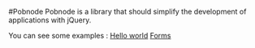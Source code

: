 #Pobnode
Pobnode is a library that should simplify the development of applications
with jQuery.


You can see  some examples :
[Hello world](/examples/index.html)
[Forms](/examples/form.html)
